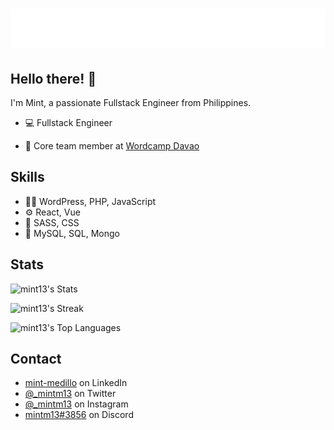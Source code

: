 <h1 align="center">
  <img src="https://raw.githubusercontent.com/mint13/mint13/main/fullname.svg" alt="Mint Medillo" />
</h1>

## Hello there! 👋
I'm Mint, a passionate Fullstack Engineer from Philippines.

- 💻 Fullstack Engineer

- 👥 Core team member at [Wordcamp Davao](https://davao.wordcamp.org/)

## Skills
- 👨‍💻 WordPress, PHP, JavaScript
- ⚙️ React, Vue
- 📗 SASS, CSS
- 📀 MySQL, SQL, Mongo

## Stats
![mint13's Stats](https://github-readme-stats.vercel.app/api?username=mint13&theme=vue-dark&show_icons=true&hide_border=true&count_private=true)

![mint13's Streak](https://github-readme-streak-stats.herokuapp.com/?user=mint13&theme=vue-dark&hide_border=true)

![mint13's Top Languages](https://github-readme-stats.vercel.app/api/top-langs/?username=mint13&theme=vue-dark&show_icons=true&hide_border=true&layout=compact)

## Contact
- [mint-medillo](https://www.linkedin.com/in/mint-medillo/) on LinkedIn
- [@_mintm13](https://twitter.com/_mintm13) on Twitter
- [@_mintm13](https://www.instagram.com/_mintm13/) on Instagram
- [mintm13#3856](#) on Discord
